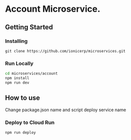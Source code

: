 # Account Microservice.

## Getting Started

### Installing

```
git clone https://github.com/ionicerp/microservices.git
```

### Run Locally

```bash
cd microservices/account
npm install
npm run dev
```

## How to use

Change package.json name and script deploy service name

### Deploy to Cloud Run

```
npm run deploy
```
